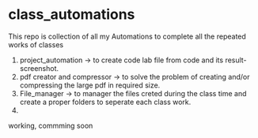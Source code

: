 # class_automations
This repo is collection of all my Automations to complete all the repeated works of classes
  1. project_automation  -> to create code lab file from code and its result-screenshot.
  2. pdf creator and compressor -> to solve the problem of creating and/or compressing the large pdf in required size.
  3. File_manager -> to manager the files creted during the class time and create a proper folders to seperate each class work. 
  4. 
  
  
working, commming soon

